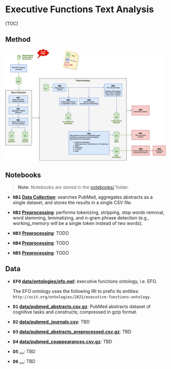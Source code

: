 # Executive Functions Text Analysis

[TOC]

## Method


![method pipeline](docs/pipeline.drawio.png)


## Notebooks

> **Note**: Notebooks are stored in the [notebooks/](notebooks/) folder.

- **<kbd>NB1</kbd> [Data Collection](notebooks/1%20Data%20Collection.ipynb)**: searches PubMed, aggregates abstracts as a single dataset, and stores the results in a single CSV file.

- **<kbd>NB2</kbd> [Preprocessing](notebooks/2%20Preprocessing.ipynb)**: performs tokenizing, stripping, stop words removal, word stemming, lemmatizing, and n-gram phrase detection (e.g., working_memory will be a single token instead of two words).

- **<kbd>NB3</kbd> [Preprocessing](notebooks/2%20Preprocessing.ipynb)**: TODO

- **<kbd>NB4</kbd> [Preprocessing](notebooks/2%20Preprocessing.ipynb)**: TODO

- **<kbd>NB5</kbd> [Preprocessing](notebooks/2%20Preprocessing.ipynb)**: TODO

## Data

- **<kbd>EFO</kbd> [data/ontologies/efo.owl](data/ontologies/efo.owl)**: executive functions ontology, i.e. EFO.
  
  The EFO ontology uses the following IRI to prefix its entities: `http://xcit.org/ontologies/2021/executive-functions-ontology`.

- **<kbd>D1</kbd> [data/pubmed_abstracts.csv.gz](data/pubmed_abstracts.csv.gz)**: PubMed abstracts dataset of cognitive tasks and constructs; compressed in gzip format.
- **<kbd>D2</kbd> [data/pubmed_journals.csv](data/pubmed_journals.csv)**: TBD

- **<kbd>D3</kbd> [data/pubmed_abstracts_preprocessed.csv.gz](data/pubmed_abstracts_preprocessed.csv.gz)**: TBD

- **<kbd>D4</kbd> [data/pubmed_coappearances.csv.gz](data/pubmed_coappearances.csv.gz)**: TBD

- **<kbd>D5</kbd> [...]()**: TBD

- **<kbd>D6</kbd> [...]()**: TBD
